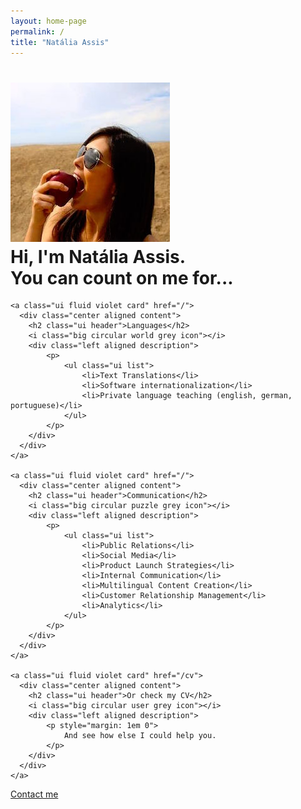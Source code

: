 ```yaml
---
layout: home-page
permalink: /
title: "Natália Assis"
---
```


<h1 class="ui sixteen wide column header">
    <img src="/images/natalia-apple-250x250.jpg" alt="" class="ui small bordered circular image middle aligned">
    <div class="content">
        Hi, I'm Natália Assis.
        <div class="sub header">You can count on me for...</div>
    </div>
</h1>

<section class="ui relaxed stackable three cards row">

    <a class="ui fluid violet card" href="/">
      <div class="center aligned content">
        <h2 class="ui header">Languages</h2>
        <i class="big circular world grey icon"></i>
        <div class="left aligned description">
            <p>
                <ul class="ui list">
                    <li>Text Translations</li>
                    <li>Software internationalization</li>
                    <li>Private language teaching (english, german, portuguese)</li>
                </ul>
            </p>
        </div>
      </div>
    </a>

    <a class="ui fluid violet card" href="/">
      <div class="center aligned content">
        <h2 class="ui header">Communication</h2>
        <i class="big circular puzzle grey icon"></i>
        <div class="left aligned description">
            <p>
                <ul class="ui list">
                    <li>Public Relations</li>
                    <li>Social Media</li>
                    <li>Product Launch Strategies</li>
                    <li>Internal Communication</li>
                    <li>Multilingual Content Creation</li>
                    <li>Customer Relationship Management</li>
                    <li>Analytics</li>
                </ul>
            </p>
        </div>
      </div>
    </a>

    <a class="ui fluid violet card" href="/cv">
      <div class="center aligned content">
        <h2 class="ui header">Or check my CV</h2>
        <i class="big circular user grey icon"></i>
        <div class="left aligned description">
            <p style="margin: 1em 0">
                And see how else I could help you.
            </p>
        </div>
      </div>
    </a>
</section>

<section class="ui fluid bottom attached centered row">
    <div class="ui huge labeled button" tabindex="0">
      <div class="ui red button">
        <i class="large heart icon"></i>
      </div>
      <a href="/contact" class="ui basic ten wide column red left pointing label">
        Contact me
      </a>
    </div>
</section>
